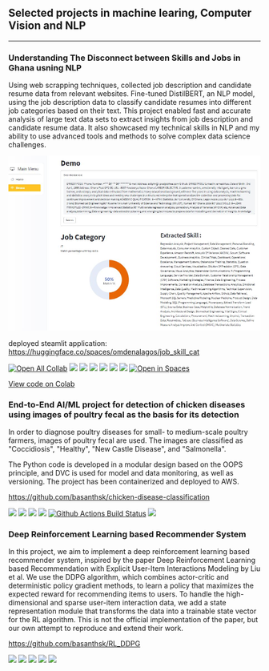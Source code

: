 ## Selected projects in machine learing, Computer Vision and  NLP

---

### Understanding The Disconnect between Skills and Jobs in Ghana usning NLP

Using web scrapping techniques, collected job description and candidate resume data from relevant websites. Fine-tuned DistilBERT, an NLP model, using the job description data to classify candidate resumes into different job categories based on their text. This project enabled fast and accurate analysis of large text data sets to extract insights from job description and candidate resume data. It also showcased my technical skills in NLP and my ability to use advanced tools and methods to solve complex data science challenges.

<img src="images/lagos_jobgap_demo.JPG?raw=true"/>

deployed steamlit application: https://huggingface.co/spaces/omdenalagos/job_skill_cat


[![Open All Collab](https://colab.research.google.com/assets/colab-badge.svg)](https://drive.google.com/file/d/1gEfUpITqqETvxJ5Awy2wcHd4qcW7hhTB/view?usp=sharing)
[![](https://img.shields.io/badge/Python-white?logo=Python)](#)
[![](https://img.shields.io/badge/Jupyter-white?logo=Jupyter)](#)
[![](https://img.shields.io/badge/PyTorch-white?logo=pytorch)](#)
[![](https://img.shields.io/badge/Colab-white?logo=googlecolab)](#)
[![](https://img.shields.io/badge/Transformers-Hugging_Face-orange?logo=Huggingface)](#)
[![](https://img.shields.io/badge/Pandas-white?logo=pandas&logoColor=150458)](#)
[![Open in Spaces](https://huggingface.co/datasets/huggingface/badges/raw/main/open-in-hf-spaces-sm.svg)](https://huggingface.co/spaces/omdenalagos/job_skill_cat) 

[View code on Colab](https://drive.google.com/file/d/1gEfUpITqqETvxJ5Awy2wcHd4qcW7hhTB/view?usp=sharing)

### End-to-End AI/ML project for detection of chicken diseases using images of poultry fecal as the basis for its detection

In order to diagnose poultry diseases for small- to medium-scale poultry farmers, images of poultry fecal are used. The images are classified as "Coccidiosis", "Healthy", "New Castle Disease", and "Salmonella".

The Python code is developed in a modular design based on the OOPS principle, and DVC is used for model and data monitoring, as well as versioning. The project has been containerized and deployed to AWS.

https://github.com/basanthsk/chicken-disease-classification


[![](https://img.shields.io/badge/Python-white?logo=Python)](#) 
[![](https://img.shields.io/badge/Jupyter-white?logo=Jupyter)](#)
[![](https://img.shields.io/badge/Keras-white?logo=keras&logoColor=D00000)](#)
[![](https://img.shields.io/badge/DVC-white?logo=dvc&logoColor=13ADC7)](#)
[![Github Actions Build Status](https://img.shields.io/endpoint.svg?url=https%3A%2F%2Factions-badge.atrox.dev%2Fweiji14%2Fdeepbedmap%2Fbadge&style=flat)](https://github.com/basanthsk/chicken-disease-classification/actions)
[![](https://img.shields.io/badge/AWS-white?logo=Amazon)](#) 

### Deep Reinforcement Learning based Recommender System 

In this project, we aim to implement a deep reinforcement learning based recommender system, inspired by the paper Deep Reinforcement Learning based Recommendation with Explicit User-Item Interactions Modeling by Liu et al. We use the DDPG algorithm, which combines actor-critic and deterministic policy gradient methods, to learn a policy that maximizes the expected reward for recommending items to users. To handle the high-dimensional and sparse user-item interaction data, we add a state representation module that transforms the data into a trainable state vector for the RL algorithm. This is not the official implementation of the paper, but our own attempt to reproduce and extend their work.

https://github.com/basanthsk/RL_DDPG

[![](https://img.shields.io/badge/Python-white?logo=Python)](#)
[![](https://img.shields.io/badge/Jupyter-white?logo=Jupyter)](#)
[![](https://img.shields.io/badge/PyTorch-white?logo=pytorch)](#)
[![](https://img.shields.io/badge/Colab-white?logo=googlecolab)](#)
[![](https://img.shields.io/badge/Pandas-white?logo=pandas&logoColor=150458)](#)


